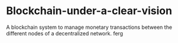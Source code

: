 # Blockchain-under-a-clear-vision
A blockchain system to manage monetary transactions between the different nodes of a decentralized network.
ferg
